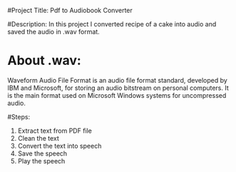 #Project Title:
Pdf to Audiobook Converter

#Description:
In this project I converted recipe of a cake into audio and saved the audio in .wav format. 

# About .wav:
Waveform Audio File Format is an audio file format standard, developed by IBM and Microsoft, for storing an audio bitstream on personal computers. 
It is the main format used on Microsoft Windows systems for uncompressed audio.

#Steps:
1. Extract text from PDF file
2. Clean the text
3. Convert the text into speech
4. Save the speech
5. Play the speech
